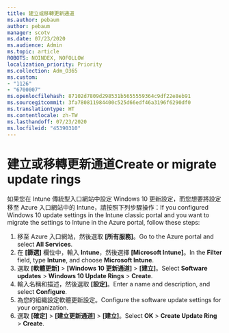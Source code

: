 ```yaml
---
title: 建立或移轉更新通道
ms.author: pebaum
author: pebaum
manager: scotv
ms.date: 07/23/2020
ms.audience: Admin
ms.topic: article
ROBOTS: NOINDEX, NOFOLLOW
localization_priority: Priority
ms.collection: Adm_O365
ms.custom:
- "1126"
- "6700007"
ms.openlocfilehash: 87102d7809d298531b5655559364c9df22e8eb91
ms.sourcegitcommit: 3fa780811984400c525d66edf46a3196f6290df0
ms.translationtype: HT
ms.contentlocale: zh-TW
ms.lasthandoff: 07/23/2020
ms.locfileid: "45390310"
---
```

# <a name="create-or-migrate-update-rings"></a><span data-ttu-id="4d851-102">建立或移轉更新通道</span><span class="sxs-lookup"><span data-stu-id="4d851-102">Create or migrate update rings</span></span>

<span data-ttu-id="4d851-103">如果您在 Intune 傳統型入口網站中設定 Windows 10 更新設定，而您想要將設定移至 Azure 入口網站中的 Intune，請按照下列步驟操作：</span><span class="sxs-lookup"><span data-stu-id="4d851-103">If you configured Windows 10 update settings in the Intune classic portal and you want to migrate the settings to Intune in the Azure portal, follow these steps:</span></span>

1.  <span data-ttu-id="4d851-104">移至 Azure 入口網站，然後選取 **[所有服務]**。</span><span class="sxs-lookup"><span data-stu-id="4d851-104">Go to the Azure portal and select  **All Services**.</span></span>
2.  <span data-ttu-id="4d851-105">在 **[篩選]** 欄位中，輸入 **Intune**，然後選擇 **[Microsoft Intune]**。</span><span class="sxs-lookup"><span data-stu-id="4d851-105">In the  **Filter**  field, type  **Intune**, and choose  **Microsoft Intune**.</span></span>
3.  <span data-ttu-id="4d851-106">選取 **[軟體更新]**  >  **[Windows 10 更新通道]**  >  **[建立]**。</span><span class="sxs-lookup"><span data-stu-id="4d851-106">Select  **Software updates**  >  **Windows 10 Update Rings**  >  **Create**.</span></span>
4.  <span data-ttu-id="4d851-107">輸入名稱和描述，然後選取 **[設定]**。</span><span class="sxs-lookup"><span data-stu-id="4d851-107">Enter a name and description, and select  **Configure**.</span></span>
5.  <span data-ttu-id="4d851-108">為您的組織設定軟體更新設定。</span><span class="sxs-lookup"><span data-stu-id="4d851-108">Configure the software update settings for your organization.</span></span>
6.  <span data-ttu-id="4d851-109">選取 **[確定]** > **[建立更新通道]** > **[建立]**。</span><span class="sxs-lookup"><span data-stu-id="4d851-109">Select  **OK** > **Create Update Ring** > **Create**.</span></span>